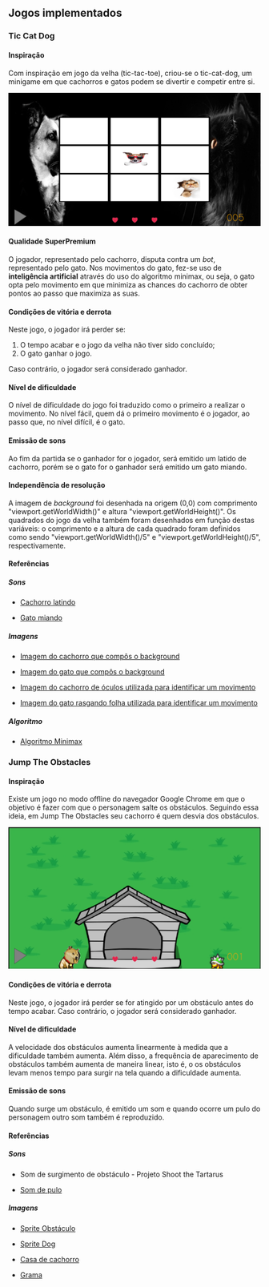 ﻿## Jogos implementados

### Tic Cat Dog

#### Inspiração

Com inspiração em jogo da velha (tic-tac-toe), criou-se o tic-cat-dog, um minigame em que cachorros e gatos podem se divertir e competir entre si. 

![Minigame 'Tic Cat Dog'](docs/ticcatdog-gameplay.png)

#### Qualidade SuperPremium

O jogador, representado pelo cachorro, disputa contra um _bot_, representado pelo gato. Nos movimentos do gato, fez-se uso de **inteligência artificial** através do uso do algoritmo minimax, ou seja, o gato opta pelo movimento em que minimiza as chances do cachorro de obter pontos ao passo que maximiza as suas.

#### Condições de vitória e derrota

Neste jogo, o jogador irá perder se:

1. O tempo acabar e o jogo da velha não tiver sido concluído;
2. O gato ganhar o jogo. 

Caso contrário, o jogador será considerado ganhador.

#### Nível de dificuldade

O nível de dificuldade do jogo foi traduzido como o primeiro a realizar o movimento. No nível fácil, quem dá o primeiro movimento é o jogador, ao passo que, no nível difícil, é o gato. 

#### Emissão de sons

Ao fim da partida se o ganhador for o jogador, será emitido um latido de cachorro, porém se o gato for o ganhador será emitido um gato miando.  

#### Independência de resolução

A imagem de _background_ foi desenhada na origem (0,0) com comprimento "viewport.getWorldWidth()" e altura "viewport.getWorldHeight()". Os quadrados do jogo da velha também foram desenhados em função destas variáveis: o comprimento e a altura de cada quadrado foram definidos como sendo "viewport.getWorldWidth()/5" e "viewport.getWorldHeight()/5", respectivamente.

#### Referências

##### Sons

* [Cachorro latindo](https://www.youtube.com/watch?v=iuy-oOJCOoM)

* [Gato miando](https://www.youtube.com/watch?v=o8aTnc8qVY0&t=2s)

##### Imagens

* [Imagem do cachorro que compôs o background](http://scromy.com/black-and-white-dog-wallpapers-wide/black-and-white-dog-wallpapers-wide-with-high-definition-wallpaper/)

* [Imagem do gato que compôs o background](https://w-dog.net/wallpaper/cat-silhouette-cat-black-background-background-black-fon/id/259288/)

* [Imagem do cachorro de óculos utilizada para identificar um movimento](http://www.airpets.com/export-your-pet-from-uk)

* [Imagem do gato rasgando folha utilizada para identificar um movimento](https://www.petful.com/pet-health/common-toxins-cat/)

##### Algoritmo

* [Algoritmo Minimax](http://neverstopbuilding.com/minimax)

### Jump The Obstacles

#### Inspiração

Existe um jogo no modo offline do navegador Google Chrome em que o objetivo é fazer com que o personagem salte os obstáculos. Seguindo essa ideia, em Jump The Obstacles seu cachorro é quem desvia dos obstáculos.  

![Minigame 'Jump The Obstacles'](docs/jumptheobstacles-gameplay.png)

#### Condições de vitória e derrota

Neste jogo, o jogador irá perder se for atingido por um obstáculo antes do tempo acabar.
Caso contrário, o jogador será considerado ganhador.

#### Nível de dificuldade

A velocidade dos obstáculos aumenta linearmente à medida que a dificuldade também aumenta. Além disso, a frequência de aparecimento de obstáculos também aumenta de maneira linear, isto é, o os obstáculos levam menos tempo para surgir na tela quando a dificuldade aumenta.

#### Emissão de sons

Quando surge um obstáculo, é emitido um som e quando ocorre um pulo do personagem outro som também é reproduzido.

#### Referências

##### Sons

* Som de surgimento de obstáculo - Projeto Shoot the Tartarus

* [Som de pulo](https://downloads.khinsider.com/game-soundtracks/album/donkey-kong-country-snes-/29-extra-life-balloon.mp3)

##### Imagens

* [Sprite Obstáculo](https://retrospriteresources.deviantart.com/art/Green-Spiny-Battler-RPG-Maker-MV-603103401)

* [Sprite Dog](http://carbon-fighters.wikia.com/wiki/User_blog:Ladsworld/Doge_Sprite_Sheet?file=Doge_Sprite_Sheet.png)

* [Casa de cachorro](http://clubpenguin.wikia.com/wiki/File:Gray_Puffle_House_sprite_001.png)

* [Grama](https://www.packtpub.com/mapt/book/game_development/9781783559046/6/ch06lvl1sec58/adding-a-background)